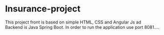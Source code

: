 # Insurance-project
This project front is based on simple HTML, CSS and Angular Js ad Backend is Java Spring Boot.
In order to run the application use port 8081....
